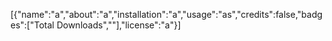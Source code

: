 [{"name":"a","about":"a","installation":"a","usage":"as","credits":false,"badges":["Total Downloads",""],"license":"a"}]
